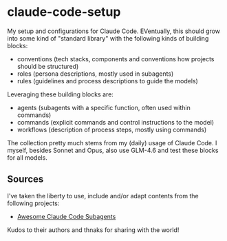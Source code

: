 # claude-code-setup

My setup and configurations for Claude Code. EVentually, this should grow into
some kind of "standard library" with the following kinds of building blocks:
- conventions (tech stacks, components and conventions how projects should be structured)
- roles (persona descriptions, mostly used in subagents)
- rules (guidelines and process descriptions to guide the models)

Leveraging these building blocks are:
- agents (subagents with a specific function, often used within commands)
- commands (explicit commands and control instructions to the model)
- workflows (description of process steps, mostly using commands)

The collection pretty much stems from my (daily) usage of Claude Code. I myself, besides
Sonnet and Opus, also use GLM-4.6 and test these blocks for all models.

## Sources

I've taken the liberty to use, include and/or adapt contents from the following projects:
- [Awesome Claude Code Subagents](https://github.com/VoltAgent/awesome-claude-code-subagents)

Kudos to their authors and thnaks for sharing with the world!